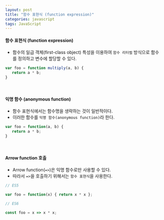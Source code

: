 ```yaml
---
layout: post
title: "함수 표현식 (function expression)"
categories: javascript
tags: JavaScript
---
```


#### 함수 표현식 (function expression)

- 함수의 일급 객체(first-class object) 특성을 이용하여 `함수 리터럴` 방식으로 함수를 정의하고 변수에 할당할 수 있다.

```javascript
var foo = function multiply(a, b) {
   return a * b;
}
```

<br>

#### 익명 함수 (anonymous function)

- 함수 표현식에서는 함수명을 생략하는 것이 일반적이다.
- 이러한 함수를 `익명 함수(anonymous function)`라 한다.

```javascript
var foo = function(a, b) {
   return a * b;
}
```

<br>

#### Arrow function 호출

- Arrow function(`=>`)은 익명 함수로만 사용할 수 있다.
- 따라서 `=>`을 호출하기 위해서는 `함수 표현식`을 사용한다.

```javascript
// ES5

var foo = function(x) { return x * x };
```

```javascript
// ES6

const foo = x => x * x;
```

